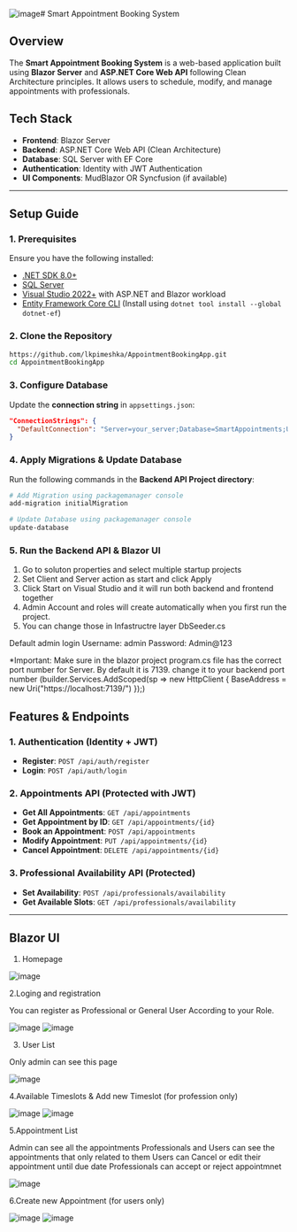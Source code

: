 ![image](https://github.com/user-attachments/assets/104563a5-d121-49e2-bcd8-37bb220153d4)# Smart Appointment Booking System

## Overview
The **Smart Appointment Booking System** is a web-based application built using **Blazor Server** and **ASP.NET Core Web API** following Clean Architecture principles. It allows users to schedule, modify, and manage appointments with professionals.

## Tech Stack
- **Frontend**: Blazor Server
- **Backend**: ASP.NET Core Web API (Clean Architecture)
- **Database**: SQL Server with EF Core
- **Authentication**: Identity with JWT Authentication
- **UI Components**: MudBlazor OR Syncfusion (if available)

---

## Setup Guide

### 1. Prerequisites
Ensure you have the following installed:
- [.NET SDK 8.0+](https://dotnet.microsoft.com/download/dotnet)
- [SQL Server](https://www.microsoft.com/en-us/sql-server/sql-server-downloads)
- [Visual Studio 2022+](https://visualstudio.microsoft.com/downloads/) with ASP.NET and Blazor workload
- [Entity Framework Core CLI](https://docs.microsoft.com/en-us/ef/core/cli/dotnet) (Install using `dotnet tool install --global dotnet-ef`)

### 2. Clone the Repository
```sh
https://github.com/lkpimeshka/AppointmentBookingApp.git
cd AppointmentBookingApp
```

### 3. Configure Database
Update the **connection string** in `appsettings.json`:
```json
"ConnectionStrings": {
  "DefaultConnection": "Server=your_server;Database=SmartAppointments;User Id=your_user;Password=your_password;TrustServerCertificate=True;"
}
```

### 4. Apply Migrations & Update Database
Run the following commands in the **Backend API Project directory**:
```sh
# Add Migration using packagemanager console
add-migration initialMigration

# Update Database using packagemanager console
update-database
```

### 5. Run the Backend API & Blazor UI
1. Go to soluton properties and select multiple startup projects
2. Set Client and Server action as start and click Apply
3. Click Start on Visual Studio and it will run both backend and frontend together
4. Admin Account and roles will create automatically when you first run the project.
5. You can change those in Infastructre layer DbSeeder.cs 

Default admin login 
Username: admin
Password: Admin@123



*Important: Make sure in the blazor project program.cs file has the correct port number for Server. By default it is 7139. change it to your backend port number
(builder.Services.AddScoped(sp => new HttpClient { BaseAddress = new Uri("https://localhost:7139/") });)

## Features & Endpoints

### 1. Authentication (Identity + JWT)
- **Register**: `POST /api/auth/register`
- **Login**: `POST /api/auth/login`

### 2. Appointments API (Protected with JWT)
- **Get All Appointments**: `GET /api/appointments`
- **Get Appointment by ID**: `GET /api/appointments/{id}`
- **Book an Appointment**: `POST /api/appointments`
- **Modify Appointment**: `PUT /api/appointments/{id}`
- **Cancel Appointment**: `DELETE /api/appointments/{id}`

### 3. Professional Availability API (Protected)
- **Set Availability**: `POST /api/professionals/availability`
- **Get Available Slots**: `GET /api/professionals/availability`

---

## Blazor UI

1. Homepage

![image](https://github.com/user-attachments/assets/56793912-1d9a-4313-9acc-299769b6487c)

2.Loging and registration

You can register as Professional or General User According to your Role. 

![image](https://github.com/user-attachments/assets/09227e05-0d97-4cc2-a74b-07547a631a2e)
![image](https://github.com/user-attachments/assets/022db3a1-ae7e-48be-ba34-1735a5a7f9b1)

3. User List

Only admin can see this page

![image](https://github.com/user-attachments/assets/98eca81b-4d53-4571-b085-f192b4b578a8)

4.Available Timeslots & Add new Timeslot (for profession only)

![image](https://github.com/user-attachments/assets/68341dc2-9514-4556-824a-956793c18328)
![image](https://github.com/user-attachments/assets/30ef6940-fc6a-48e7-a554-86dc3cbc9ea5)

5.Appointment List

Admin can see all the appointments
Professionals and Users can see the appointments that only related to them
Users can Cancel or edit their appointment until due date
Professionals can accept or reject appointmnet

![image](https://github.com/user-attachments/assets/bc4ebfb9-1c31-4937-b5d6-08d2c5e4e27e)

6.Create new Appointment (for users only)

![image](https://github.com/user-attachments/assets/16f38b6a-fe77-448a-977d-d3006ebd8045)
![image](https://github.com/user-attachments/assets/29fff0a0-b897-48dc-91e9-ca61c5cd7715)








